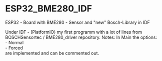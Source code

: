 # ESP32_BME280_IDF
ESP32 - Board with BME280 - Sensor and "new" Bosch-Library in IDF


Under IDF - (PlatformIO) my first programm with a lot of lines from BOSCHSensortec / BME280_driver repository.
Notes:
  In Main the options:  
    - Normal  
    - Forced  
  are implemented and can be commented out.
